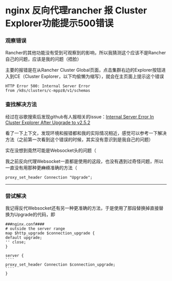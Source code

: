 # nginx 反向代理rancher 报 Cluster Explorer功能提示500错误

### 观察错误

Rancher的其他功能没有受到可观察到的影响，所以我猜测这个应该不是Rancher自己的问题，应该是我的问题（捂脸）

主要的报错是在从Rancher Cluster Global页面，点击集群右边的Explorer按钮进入到CE（Cluster Explorer，以下均偷懒为缩写），就会在主页面上提示这个错误

```shell
HTTP Error 500: Internal Server Error
from /k8s/clusters/c-mppz8/v1/schemas
```

### 查找解决方法

经过在谷歌搜索后发现github有人报相关的issue：[Internal Server Error In Cluster Explorer After Upgrade to v2.5.2](https://www.xjh.me/go/?url=aHR0cHM6Ly9naXRodWIuY29tL3JhbmNoZXIvcmFuY2hlci9pc3N1ZXMvMzAxODI=)

看了一下上下文，发现环境和报错都和我的实际情况相近，感觉可以参考一下解决方法（之前第一次看到这个错误的时候，其实没有意识到是我自己的问题）

实在没想到竟然可能是Websocket头的问题（

我之前反向代理Websocket一直都是使用的这段，也没有遇到过奇怪问题，所以一直没有用那种更~~麻烦~~准确的方法（

```
proxy_set_header Connection "Upgrade";
```

------

### 尝试解决

我记得反代Websocket还有另一种更准确的方法，于是使用了那段替换掉直接替换为Upgrade的代码，即

~~~shell
###nginx.conf####
# outside the server range
map $http_upgrade $connection_upgrade {
default upgrade;
'' close;
}

server {
````
proxy_set_header Connection $connection_upgrade;
````
}
~~~

